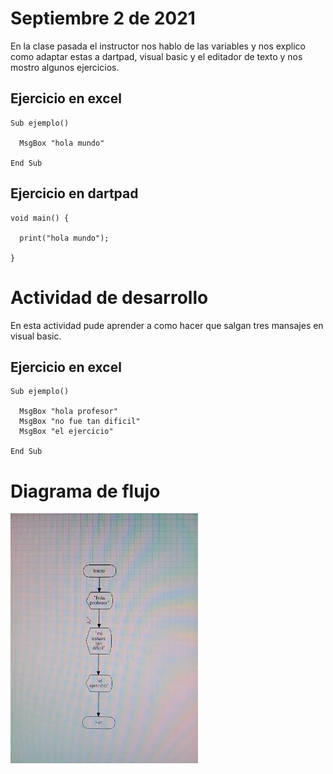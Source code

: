 # Septiembre 2 de 2021

En la clase pasada el instructor nos hablo de las variables
y nos explico como adaptar estas a dartpad, visual basic y
el editador de texto y nos mostro algunos ejercicios.

## Ejercicio en excel

```
Sub ejemplo()

  MsgBox "hola mundo"

End Sub
```
## Ejercicio en dartpad

```
void main() {

  print("hola mundo");

}
```
# Actividad de desarrollo

En esta actividad pude aprender a como hacer que salgan tres mansajes
en visual basic.

## Ejercicio en excel

```
Sub ejemplo()

  MsgBox "hola profesor"
  MsgBox "no fue tan dificil"
  MsgBox "el ejercicio"

End Sub
```
# Diagrama de flujo

<img src="img/diagrama-1.jpg" width="300">
